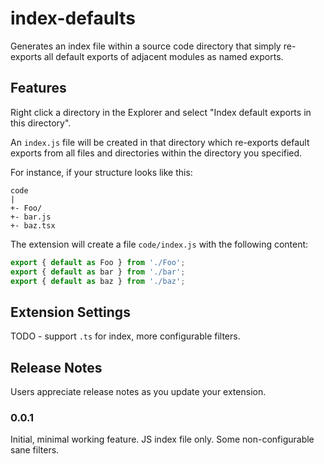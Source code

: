 # index-defaults

Generates an index file within a source code directory that simply re-exports all default exports of adjacent modules as named exports.

## Features

Right click a directory in the Explorer and select "Index default exports in this directory".

An `index.js` file will be created in that directory which re-exports default exports from all files and directories within the directory you specified.

For instance, if your structure looks like this:

```
code
|
+- Foo/
+- bar.js
+- baz.tsx
```

The extension will create a file `code/index.js` with the following content:

```js
export { default as Foo } from './Foo';
export { default as bar } from './bar';
export { default as baz } from './baz';
```

## Extension Settings

TODO - support `.ts` for index, more configurable filters.

## Release Notes

Users appreciate release notes as you update your extension.

### 0.0.1

Initial, minimal working feature. JS index file only. Some non-configurable sane filters.
